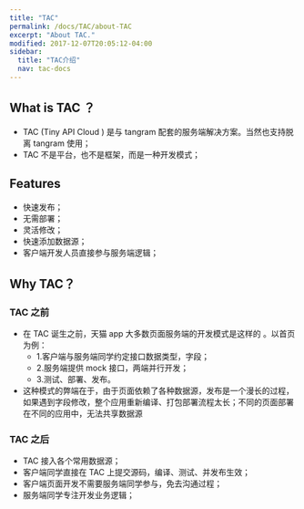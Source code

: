 ```yaml
---
title: "TAC"
permalink: /docs/TAC/about-TAC
excerpt: "About TAC."
modified: 2017-12-07T20:05:12-04:00
sidebar:
  title: "TAC介绍"
  nav: tac-docs
---
```



## What is TAC ？

* TAC (Tiny API Cloud ) 是与 tangram 配套的服务端解决方案。当然也支持脱离 tangram 使用；
* TAC 不是平台，也不是框架，而是一种开发模式；

## Features

* 快速发布；
* 无需部署；
* 灵活修改；
* 快速添加数据源；
* 客户端开发人员直接参与服务端逻辑；

## Why TAC？

### TAC 之前

* 在 TAC 诞生之前，天猫 app 大多数页面服务端的开发模式是这样的 。以首页为例：
  * 1.客户端与服务端同学约定接口数据类型，字段；
  * 2.服务端提供 mock 接口，两端并行开发；
  * 3.测试、部署、发布。
* 这种模式的弊端在于，由于页面依赖了各种数据源，发布是一个漫长的过程，如果遇到字段修改，整个应用重新编译、打包部署流程太长；不同的页面部署在不同的应用中，无法共享数据源

### TAC 之后

* TAC 接入各个常用数据源；
* 客户端同学直接在 TAC 上提交源码，编译、测试、并发布生效；
* 客户端页面开发不需要服务端同学参与，免去沟通过程；
* 服务端同学专注开发业务逻辑；